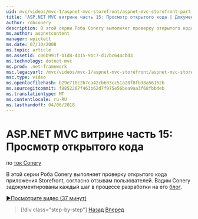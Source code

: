 ```yaml
---
uid: mvc/videos/mvc-1/aspnet-mvc-storefront/aspnet-mvc-storefront-part-15-public-code-review
title: 'ASP.NET MVC витрине часть 15: Просмотр открытого кода | Документы Microsoft'
author: robconery
description: В этой серии Роба Conery выполняет проверку открытого кода приложения Storefront, согласно отзывам пользователей. Вадим Conery задокументированы каждый шаг разработки...
ms.author: aspnetcontent
manager: wpickett
ms.date: 07/10/2008
ms.topic: article
ms.assetid: c06b991f-b1d8-4315-9bc7-d17bc644cbd3
ms.technology: dotnet-mvc
ms.prod: .net-framework
msc.legacyurl: /mvc/videos/mvc-1/aspnet-mvc-storefront/aspnet-mvc-storefront-part-15-public-code-review
msc.type: video
ms.openlocfilehash: b29e718c2b7ca42cb603cc51a20f8fb38a56162b
ms.sourcegitcommit: f8852267f463b62d7f975e56bea9aa3f68fbbdeb
ms.translationtype: MT
ms.contentlocale: ru-RU
ms.lasthandoff: 04/06/2018
---
```

<a name="aspnet-mvc-storefront-part-15-public-code-review"></a>ASP.NET MVC витрине часть 15: Просмотр открытого кода
====================
по [ток Conery](https://github.com/robconery)

В этой серии Роба Conery выполняет проверку открытого кода приложения Storefront, согласно отзывам пользователей. Вадим Conery задокументированы каждый шаг в процессе разработки на его [блог](http://blog.wekeroad.com/mvc-storefront/mvcstore-part-15/).

[&#9654;Посмотрите видео (37 минут)](https://channel9.msdn.com/Blogs/ASP-NET-Site-Videos/aspnet-mvc-storefront-part-15-public-code-review)

> [!div class="step-by-step"]
> [Назад](aspnet-mvc-storefront-part-14-rich-client-interaction.md)
> [Вперед](aspnet-mvc-storefront-part-16-membership-redo-with-openid.md)
